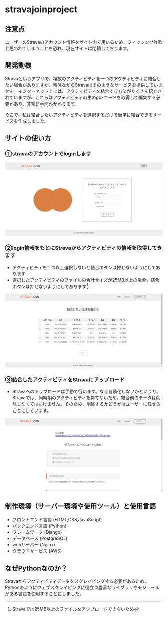 # stravajoinproject
## 注意点
ユーザーのStravaのアカウント情報をサイト内で用いるため、フィッシング詐欺と思われてしまうことを恐れ、現在サイトは閉鎖しております。

## 開発動機
Stravaというアプリで、複数のアクティビティを一つのアクティビティに結合したい場合がありますが、残念ながらStravaはそのようなサービスを提供していません。インターネット上には、アクティビティを結合する方法がたくさん紹介されていますが、これらはアクティビティの生のgpxコードを取得して編集する必要があり、非常に手間がかかります。

そこで、私は結合したいアクティビティを選択するだけで簡単に結合できるサービスを作成しました。

## サイトの使い方
### ①stravaのアカウントでloginします
![login画面](S__91938818.jpg)
### ②login情報をもとにStravaからアクティビティの情報を取得してきます

- アクティビティを二つ以上選択しないと結合ボタンは押せないようにしてあります
- 選択したアクティビティのファイルの合計サイズが25MB以上の場合、結合ボタンは押せないようにしてあります[^1].

[^1]:Stravaでは25MB以上のファイルをアップロードできないため

![アクティビティの選択画面](S__91938821.jpg)

### ③結合したアクティビティをStravaにアップロード

- Stravaへのアップロードは手動で行います。なぜ自動化しないかというと、Stravaでは、同時期のアクティビティを持てないため、結合前のデータは削除しなくてはいけません。そのため、削除するかどうかはユーザーに任せることにしています。

![結合後の画面](S__91938822.jpg)


## 制作環境（サーバー環境や使用ツール）と使用言語
- フロントエンド言語 (HTML,CSS,JavaScript)
- バックエンド言語 (Python)
- フレームワーク (Django)
- データベース (PostgreSQL)
- webサーバー (Nginx)
- クラウドサービス (AWS)

## なぜPythonなのか？
Stravaからアクティビティデータをスクレイピングする必要があるため、Pythonのようにウェブスクレイピングに役立つ豊富なライブラリやモジュールがある言語を使用することにしました。
